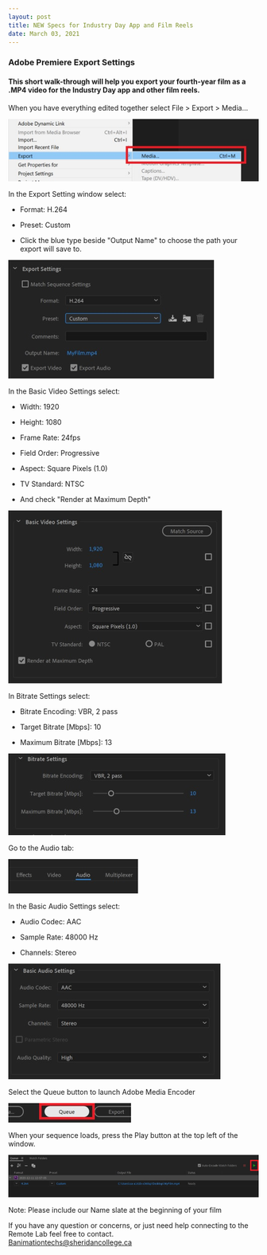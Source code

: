 ```yaml
---
layout: post
title: NEW Specs for Industry Day App and Film Reels 
date: March 03, 2021
---
```


### **Adobe Premiere Export Settings**  
   
#### This short walk-through will help you export your fourth-year film as a .MP4 video for the Industry Day app and other film reels.     
   
   
   
When you have everything edited together select File > Export > Media...   
  
<img src="../images/ES01.jpg" alt="Export media">     
    
	
In the Export Setting window select:   
  
* Format: H.264  
  
* Preset: Custom   
  
* Click the blue type beside "Output Name" to choose the path your export will save to.  
   
<img src="../images/ES02.jpg" alt="Export Settings">  
   
   
In the Basic Video Settings select:   
   
* Width: 1920   
   
* Height: 1080   
   
* Frame Rate: 24fps   
   
* Field Order: Progressive   
   
* Aspect: Square Pixels (1.0)   
   
* TV Standard: NTSC   
   
* And check "Render at Maximum Depth"   
   
<img src="../images/ES03.jpg" alt="Video Settings">   
  
  
In Bitrate Settings select:  
  
* Bitrate Encoding: VBR, 2 pass  
  
* Target Bitrate [Mbps]: 10  
  
* Maximum Bitrate [Mbps]: 13  
  
<img src="../images/ES04.jpg" alt="Bitrate Settings">   
  
  
Go to the Audio tab:  
  
<img src="../images/ES05.jpg" alt="Audio Tab">  
  
  
In the Basic Audio Settings select:  
  
* Audio Codec: AAC   
  
* Sample Rate: 48000 Hz  
  
* Channels: Stereo  
  
<img src="../images/ES06.jpg" alt="Audio Settings">  
  
  
Select the Queue button to launch Adobe Media Encoder  
  
<img src="../images/ES07.jpg" alt="Queue Button">  
  
  
When your sequence loads, press the Play button at the top left of the window.  
  
<img src="../images/ES08.jpg" alt="Play Button">  
  
  
Note: Please include our Name slate at the beginning of your film  
  
If you have any question or concerns, or just need help connecting to the Remote Lab feel free to contact.   
Banimationtechs@sheridancollege.ca   
    
	
